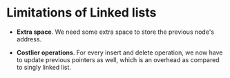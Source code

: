 # Limitations of Linked lists

- **Extra space**. We need some extra space to store the previous node's address.

- **Costlier operations**. For every insert and delete operation, we now have to update previous pointers as well, which is an overhead as compared to singly linked list.
